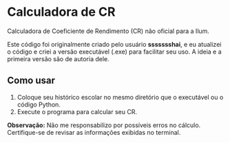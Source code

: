 # Calculadora de CR

Calculadora de Coeficiente de Rendimento (CR) não oficial para a Ilum.

Este código foi originalmente criado pelo usuário **ssssssshai**, e eu atualizei o código e criei a versão executável (.exe) para facilitar seu uso. A ideia e a primeira versão são de autoria dele.

## Como usar

1. Coloque seu histórico escolar no mesmo diretório que o executável ou o código Python.
2. Execute o programa para calcular seu CR.

**Observação:** Não me responsabilizo por possíveis erros no cálculo. Certifique-se de revisar as informações exibidas no terminal.
